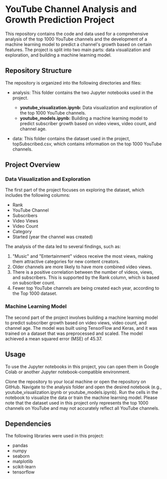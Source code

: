 # YouTube Channel Analysis and Growth Prediction Project
This repository contains the code and data used for a comprehensive analysis of the top 1000 YouTube channels and the development of a machine learning model to predict a channel's growth based on certain features. The project is split into two main parts: data visualization and exploration, and building a machine learning model.

## Repository Structure
The repository is organized into the following directories and files:

- analysis: This folder contains the two Jupyter notebooks used in the project.
  - **youtube_visualization.ipynb:** Data visualization and exploration of the top 1000 YouTube channels.
  - **youtube_models.ipynb:** Building a machine learning model to predict subscriber growth based on video views, video count, and channel age.
 
- data: This folder contains the dataset used in the project, topSubscribed.csv, which contains information on the top 1000 YouTube channels.

## Project Overview
### Data Visualization and Exploration
The first part of the project focuses on exploring the dataset, which includes the following columns:
- Rank
- YouTube Channel
- Subscribers
- Video Views
- Video Count
- Category
- Started (year the channel was created)

The analysis of the data led to several findings, such as:

1. "Music" and "Entertainment" videos receive the most views, making them attractive categories for new content creators.
2. Older channels are more likely to have more combined video views.
3. There is a positive correlation between the number of videos, views, and subscribers. This is supported by the Rank column, which is based on subscriber count.
4. Fewer top YouTube channels are being created each year, according to the Top 1000 dataset.

### Machine Learning Model
The second part of the project involves building a machine learning model to predict subscriber growth based on video views, video count, and channel age. The model was built using TensorFlow and Keras, and it was trained on a dataset that was preprocessed and scaled. The model achieved a mean squared error (MSE) of 45.37.

## Usage
To use the Jupyter notebooks in this project, you can open them in Google Colab or another Jupyter notebook-compatible environment.

Clone the repository to your local machine or open the repository on GitHub.
Navigate to the analysis folder and open the desired notebook (e.g., youtube_visualization.ipynb or youtube_models.ipynb).
Run the cells in the notebook to visualize the data or train the machine learning model.
Please note that the dataset used in this project only represents the top 1000 channels on YouTube and may not accurately reflect all YouTube channels.

## Dependencies
The following libraries were used in this project:
- pandas
- numpy
- seaborn
- matplotlib
- scikit-learn
- tensorflow
